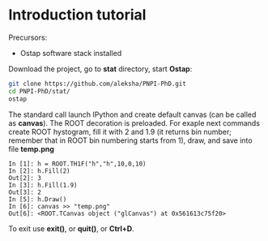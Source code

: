 Introduction tutorial
=====================

Precursors:
 * Ostap software stack installed

Download the project, go to **stat** directory, start __Ostap__:
```bash
git clone https://github.com/aleksha/PNPI-PhD.git
cd PNPI-PhD/stat/
ostap
```

The standard call launch IPython and create default canvas (can be called as __canvas__).
The ROOT decoration is preloaded.
For exaple next commands create ROOT hystogram, fill it with 2 and 1.9 (it returns bin number;
remember that in ROOT bin numbering starts from 1), draw, and save into file **temp.png**
```ipython
In [1]: h = ROOT.TH1F("h","h",10,0,10)
In [2]: h.Fill(2)
Out[2]: 3
In [3]: h.Fill(1.9)
Out[3]: 2
In [5]: h.Draw()
In [6]: canvas >> "temp.png"
Out[6]: <ROOT.TCanvas object ("glCanvas") at 0x561613c75f20>
```

To exit use **exit()**, or **quit()**, or **Ctrl+D**.
